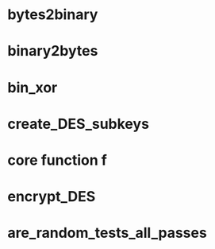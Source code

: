 # bytes2binary
# binary2bytes
# bin_xor
# create_DES_subkeys
# core function f
# encrypt_DES
# are_random_tests_all_passes
